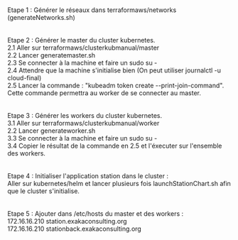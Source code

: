 <br>Etape 1 :</b> Générer le réseaux dans terraformaws/networks (generateNetworks.sh)<br/><br/>
<br>Etape 2 :</b> Générer le master du cluster kubernetes.<br/>
    2.1 Aller sur terraformaws/clusterkubmanual/master<br/>
    2.2 Lancer generatemaster.sh<br/>
    2.3 Se connecter à la machine et faire un sudo su -<br/>
    2.4 Attendre que la machine s'initialise bien (On peut utiliser journalctl -u cloud-final)<br/>
    2.5 Lancer la commande : "kubeadm token create --print-join-command". Cette commande permettra au worker de se connecter au master.<br/><br/>
<br>Etape 3 :</b> Générer les workers du cluster kubernetes.<br/>
    3.1 Aller sur terraformaws/clusterkubmanual/worker<br/>
    2.2 Lancer generateworker.sh<br/>
    3.3 Se connecter à la machine et faire un sudo su -<br/>
    3.4 Copier le résultat de la commande en 2.5 et l'éxecuter sur l'ensemble des workers.<br/><br/>
<br>Etape 4 :</b> Initialiser l'application station dans le cluster : <br/>
    Aller sur kubernetes/helm et lancer plusieurs fois launchStationChart.sh afin que le cluster s'initialise.<br/><br/>
<br>Etape 5 :</b>  Ajouter dans /etc/hosts du master et des workers : <br/> 
172.16.16.210 station.exakaconsulting.org    <br/>
172.16.16.210 stationback.exakaconsulting.org